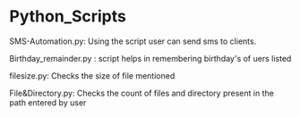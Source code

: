 # Python_Scripts
SMS-Automation.py: Using the script user can send sms to clients.

Birthday_remainder.py : script helps in remembering birthday's of uers listed

filesize.py: Checks the size of file mentioned

File&Directory.py: Checks the count of files and directory present in the path entered by user
